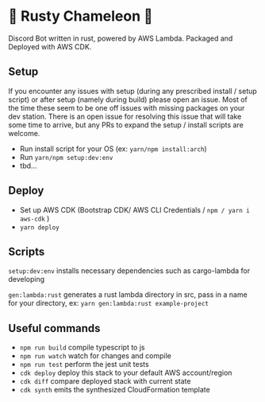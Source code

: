 # 🦀 Rusty Chameleon 🦎

Discord Bot written in rust, powered by AWS Lambda. Packaged and Deployed with AWS CDK.

## Setup
If you encounter any issues with setup (during any prescribed install / setup script) or after setup (namely during build) please open an issue. Most of the time these seem to be one off issues with missing packages on your dev station. There is an open issue for resolving this issue that will take some time to arrive, but any PRs to expand the setup / install scripts are welcome.

* Run install script for your OS (ex: `yarn/npm install:arch`)
* Run `yarn/npm setup:dev:env`
* tbd...

## Deploy

* Set up AWS CDK (Bootstrap CDK/ AWS CLI Credentials / `npm / yarn i aws-cdk` )
* `yarn deploy`

## Scripts

`setup:dev:env`   installs necessary dependencies such as cargo-lambda for developing

`gen:lambda:rust`   generates a rust lambda directory in src, pass in a name for your directory, ex: `yarn gen:lambda:rust example-project`

## Useful commands

* `npm run build`   compile typescript to js
* `npm run watch`   watch for changes and compile
* `npm run test`    perform the jest unit tests
* `cdk deploy`      deploy this stack to your default AWS account/region
* `cdk diff`        compare deployed stack with current state
* `cdk synth`       emits the synthesized CloudFormation template
